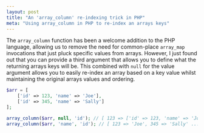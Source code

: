 ```yaml
---
layout: post
title: "An 'array_column' re-indexing trick in PHP"
meta: "Using array_column in PHP to re-index an arrays keys"
---
```


The `array_column` function has been a welcome addition to the PHP language, allowing us to remove the need for common-place `array_map` invocations that just pluck specific values from arrays.
However, I just found out that you can provide a third argument that allows you to define what the returning arrays keys will be.
This combined with `null` for the value argument allows you to easily re-index an array based on a key value whilst maintaining the original arrays values and ordering.
<!--more-->

```php
$arr = [
    ['id' => 123, 'name' => 'Joe'],
    ['id' => 345, 'name' => 'Sally']
];

array_column($arr, null, 'id'); // [ 123 => ['id' => 123, 'name' => 'Joe'] ...
array_column($arr, 'name', 'id'); // [ 123 => 'Joe', 345 => 'Sally' ...
```
